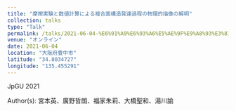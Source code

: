 ```yaml
---
title: "摩擦実験と数値計算による複合面構造発達過程の物理的描像の解明"
collection: talks
type: "Talk"
permalink: /talks/2021-06-04-%E6%91%A9%E6%93%A6%E5%AE%9F%E9%A8%93%E3%81%A8%E6%95%B0%E5%80%A4%E8%A8%88%E7%AE%97%E3%81%AB%E3%82%88%E3%82%8B%E8%A4%87%E5%90%88%E9%9D%A2%E6%A7%8B%E9%80%A0%E7%99%BA%E9%81%94%E9%81%8E
venue: "オンライン"
date: 2021-06-04
location: "大阪府豊中市"
latitude: "34.8034727"
longitude: "135.455291"
---
```


JpGU 2021

Author(s): 宮本英、廣野哲朗、福家朱莉、大橋聖和、湯川諭
